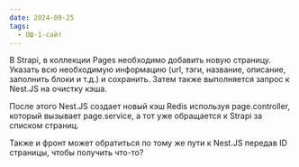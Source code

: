 ```yaml
---
date: 2024-09-25
tags:
  - ОШ-1-сайт
---
```

В Strapi, в коллекции Pages необходимо добавить новую страницу. Указать всю необходимую информацию (url, тэги, название, описание, заполнить блоки и т.д.) и сохранить. Затем также выполняется запрос к Nest.JS на очистку кэша.

После этого Nest.JS создает новый кэш Redis используя page.controller, который вызывает page.service, а тот уже обращается к Strapi за списком страниц.

Также и фронт может обратиться по тому же пути к Nest.JS передав ID страницы, чтобы получить что-то?